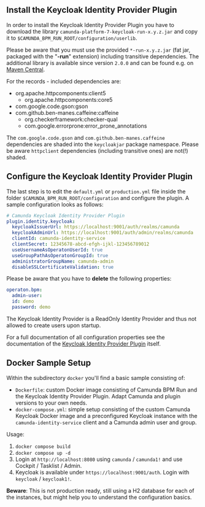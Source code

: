 ## Install the Keycloak Identity Provider Plugin

In order to install the Keycloak Identity Provider Plugin you have to download the library ``camunda-platform-7-keycloak-run-x.y.z.jar`` and copy it to ``$CAMUNDA_BPM_RUN_ROOT/configuration/userlib``.

Please be aware that you must use the provided ``*-run-x.y.z.jar`` (fat jar, packaged with the "**-run**" extension) including transitive dependencies. The additional library is available since version ``2.0.0`` and can be found e.g. on [Maven Central](https://search.maven.org/search?q=g:org.operaton.bpm.extension%20AND%20a:operaton-keycloak-run).

For the records - included dependencies are:

* org.apache.httpcomponents:client5
	* org.apache.httpcomponents:core5
* com.google.code.gson:gson
* com.github.ben-manes.caffeine:caffeine
	* org.checkerframework:checker-qual
	* com.google.errorprone:error_prone_annotations

The ``com.google.code.gson`` and ``com.github.ben-manes.caffeine`` dependencies are shaded into the ``keycloakjar`` package namespace. Please be aware ``httpclient`` dependencies (including transitive ones) are not(!) shaded.

## Configure the Keycloak Identity Provider Plugin

The last step is to edit the ``default.yml`` or ``production.yml`` file inside the folder ``$CAMUNDA_BPM_RUN_ROOT/configuration`` and configure the plugin. A sample configuration looks as follows:

```yml
# Camunda Keycloak Identity Provider Plugin
plugin.identity.keycloak:
  keycloakIssuerUrl: https://localhost:9001/auth/realms/camunda
  keycloakAdminUrl: https://localhost:9001/auth/admin/realms/camunda
  clientId: camunda-identity-service
  clientSecret: 12345678-abcd-efgh-ijkl-123456789012
  useUsernameAsOperatonUserId: true
  useGroupPathAsOperatonGroupId: true
  administratorGroupName: camunda-admin
  disableSSLCertificateValidation: true
```

Please be aware that you have to **delete** the following properties:

```yml
operaton.bpm:
  admin-user:
  id: demo
  password: demo
```

The Keycloak Identity Provider is a ReadOnly Identity Provider and thus not allowed to create users upon startup.

For a full documentation of all configuration properties see the documentation of the [Keycloak Identity Provider Plugin](https://github.com/camunda-community-hub/camunda-platform-7-keycloak) itself.

## Docker Sample Setup

Within the subdirectory `docker` you'll find a basic sample consisting of:

* ``Dockerfile``: custom Docker image consisting of Camunda BPM Run and the Keycloak Identity Provider Plugin. Adapt Camunda and plugin versions to your own needs.
* ``docker-compose.yml``: simple setup consisting of the custom Camunda Keycloak Docker image and a preconfigured Keycloak instance with the ``camunda-identity-service`` client and a Camunda admin user and group.

Usage:

1. ``docker compose build``
2. ``docker compose up -d``
3. Login at ``http://localhost:8080`` using ``camunda`` / ``camunda1!`` and use Cockpit / Tasklist / Admin.
4. Keycloak is available under ``https://localhost:9001/auth``. Login with ``keycloak`` / ``keycloak1!``.

**Beware**: This is not production ready, still using a H2 database for each of the instances, but might help you to understand the configuration basics.